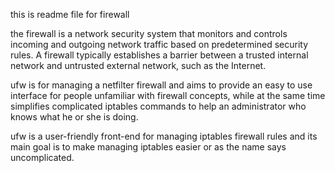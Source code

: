 this is readme file for firewall

the firewall is a network security system that monitors and controls incoming and outgoing network traffic based on predetermined security rules. A firewall typically establishes a barrier between a trusted internal network and untrusted external network, such as the Internet.

ufw is for managing a netfilter firewall and aims to provide an easy to use interface for people unfamiliar with firewall concepts, while at the same time simplifies complicated iptables commands to help an administrator who knows what he or she is doing.

ufw is a user-friendly front-end for managing iptables firewall rules and its main goal is to make managing iptables easier or as the name says uncomplicated.

